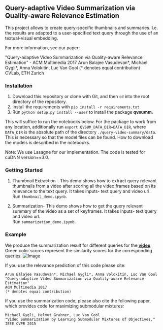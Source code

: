 ## Query-adaptive Video Summarization via Quality-aware Relevance Estimation

This project allows to create query-specific thumbnails and summaries.
I.e. the results are adapted to a user-specified text query 
through the use of an textual-visual embedding. 

For more information, see our paper:

"Query-adaptive Video Summarization via Quality-aware Relevance Estimation" - ACM Multimedia 2017
Arun Balajee Vasudevan\*, Michael Gygli\*, Anna Volokitin, Luc Van Gool (\* denotes equal contribution)  
CVLab, ETH Zurich

### Installation

1. Download this repository or clone with Git, and then `cd` into the root directory of the repository.
2. Install the requirements with `pip install -r requirements.txt`
3. Run `python setup.py install --user` to install the package __qvsumm__.

This will suffice to run the notebooks below. For the package to work from any 
location, additionally run `export QVSUM_DATA_DIR=DATA_DIR`,
where `DATA_DIR` is the absolute path of the directory `./query-video-summary/data`.
This is necessary so that the model files can be found.
How to download the models is described in the notebooks.

Note: We use Lasagne for our implementation. The code is tested for cuDNN version==3.0.

### Getting Started

1. Thumbnail Extraction - This demo shows how to extract query relevant thumbnails from a video after scoring all the video frames based on its relevance to the text query. It takes inputs- text query and video url.  
Run `thumbnail_demo.ipynb`.

2. Summarization- This demo shows how to get the query relevant summary of the video as a set of keyframes. It takes inputs- text query and video url.  
Run `summarization_demo.ipynb`.

### Example
We produce the summarization result for different queries for the [**video**](https://www.youtube.com/watch?v=oRdt9TndBVM).
Green color scores represent the similarity scores for the corresponding queries.
![Image](https://people.ee.ethz.ch/~arunv/images/summarize_result.png)

If you use the relevance prediction of this code please cite:
    
    Arun Balajee Vasudevan*, Michael Gygli*, Anna Volokitin, Luc Van Gool
    "Query-adaptive Video Summarization via Quality-aware Relevance Estimation"
    ACM Multimedia 2017
    (* denotes equal contribution)  

If you use the summarization code, please also cite the following paper, 
which provides code for maximizing submodular mixtures:

    Michael Gygli, Helmut Grabner, Luc Van Gool
    "Video Summarization by Learning Submodular Mixtures of Objectives,"
    IEEE CVPR 2015


